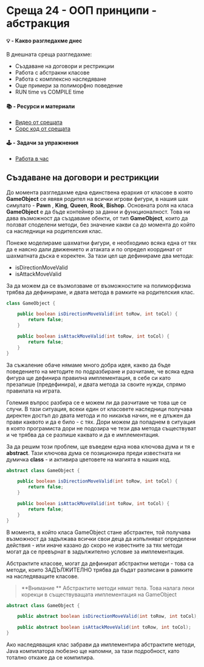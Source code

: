  # Среща 24 - ООП принципи - абстракция
 
 #### 💡 - Какво разгледахме днес
В днешната среща разгледахме:
  - Създаване на договори и рестрикции
  - Работа с абстракни класове
  - Работа с комплексно наследяване
  - Още примери за полиморфно поведение
  - RUN time vs COMPILE time

 #### 📚 - Ресурси и материали
- [Видео от срещата](https://www.youtube.com/watch?v=MV9GH8S5kyA&list=PLyZOguednhL7C1GkRRIMZ7P5d6UQ0cT8D&index=24)
- [Сорс код от срещата](./source/)

 #### 🕹️ - Задачи за упражнения
- [Работа в час](./cw/README.md)


## Създаване на договори и рестрикции

До момента разгледахме една единствена ерархия от класове в която **GameObject** се явявя родител на всички игрови фигури, в нашия шах симулато - **Pawn** , **King**, **Queen**, **Rook**, **Bishop**. Основната роля на класа **GameObject** е да бъде контейнер за данни и функционалност. Това ни дава възможност да създаваме обекти, от тип **GameObject**, които да ползват споделени методи, без значение какви са до момента до който са наследници на родителския клас. 

Понеже моделираме шахматни фигури, е необходимо всяка една от тях да е наясно дали движението и атаката и по определ координат от шахматната дъска е коректен. За тази цел ще дефинираме два метода:
- isDirectionMoveValid
- isAttackMoveValid

За да можем да се възмолзваме от възможностите на полиморфизма трябва да дефинираме, и двата метода в рамките на родителския клас.


```java
class GameObject {

    public boolean isDirectionMoveValid(int toRow, int toCol) {
        return false;
    }

    public boolean isAttackMoveValid(int toRow, int toCol) {
        return false;
    }
}
```

За съжаление обаче нямаме много добра идея, какво да бъде поведението на методите по подразбиране и разчитаме, че всяка една фигура ще дефинира правилна имплементация, в себе си като презапише (предефинира), и двата метода за своите нужди, спрямо правилата на играта. 

Големия въпрос разбира се е можем ли да разчитаме че това ще се случи. В тази ситуация, всеки един от класовете наследници получава директен достъп до двата метода и по никакъв начин, не е длъжен да прави каквото и да е било - с тях. Дори можем да попаднем в ситуация в която програмиста дори не подозира че тези два метода съществуват и че трябва да се разпише каквато и да е имплементация.

За да решим този проблем, ще въведем една нова ключова дума и тя е **abstract**. Тази ключова дума се позиционира преди известната ни думичка **class** - и активира цветовете на магията в нашия код. 

```java
abstract class GameObject {

    public boolean isDirectionMoveValid(int toRow, int toCol) {
        return false;
    }

    public boolean isAttackMoveValid(int toRow, int toCol) {
        return false;
    }
}
```

В момента, в който класа GameObject стане абстрактен, той получава възможност да задължава всички свои деца да изпълняват определени действия - или иначе казано до скоро не известните за тях методи могат да се превърнат в задължително условие за имплементация.

Абстрактите класове, могат да дефинират абстрактни методи - това са методи, които ЗАДЪЛЖИТЕЛНО трябва да бъдат разписани в рамките на наследяващите класове. 

> **Внимание ** Абстрактите методи нямат тела. Това налага леки корекци в съществуващата имплементация на GameObject

```java
abstract class GameObject {

    public abstract boolean isDirectionMoveValid(int toRow, int toCol);

    public abstract boolean isAttackMoveValid(int toRow, int toCol);
}
```

Ако наследяващия клас забрави да имплементира абстрактите методи, Java компилатора любезно ще напомни, за тази подробност, като тотално откаже да се компилира. 